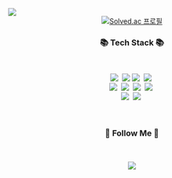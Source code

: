 <img src="https://capsule-render.vercel.app/api?type=wave&color=auto&height=150&section=header"/>

<div style="display: flex; justify-content: center;">
    <a href="https://solved.ac/gun9311">
        <img src="http://mazassumnida.wtf/api/v2/generate_badge?boj=gun9311" alt="Solved.ac 프로필">
    </a>
</div>

<h3 align="center">📚 Tech Stack 📚</h3>
<br>
<p align="center">
  <img src="https://img.shields.io/badge/html5-E34F26?style=flat-square&logo=html5&logoColor=white"/>&nbsp
  <img src="https://img.shields.io/badge/CSS3-1572B6?style=flat-square&logo=css3&logoColor=white"/>
  <img src="https://img.shields.io/badge/Python-3766AB?style=flat-square&logo=Python&logoColor=white"/></a>&nbsp 
  <img src="https://img.shields.io/badge/Javascript-ffb13b?style=flat-square&logo=javascript&logoColor=white"/></a>&nbsp 
  <br>
  <img src="https://img.shields.io/badge/Node.js-339933?style=flat-square&logo=Node.js&logoColor=white"/></a>&nbsp
  <img src="https://img.shields.io/badge/Express-000000?style=flat-square&logo=Express&logoColor=white"/></a>&nbsp
  <img src="https://img.shields.io/badge/NestJs-E0234E?style=flat-square&logo=NestJs&logoColor=white"/></a>&nbsp
  <img src="https://img.shields.io/badge/react-20232a?style=flat-square&logo=react&logoColor=white" />&nbsp
  <br>
  <img src="https://img.shields.io/badge/Mysql-E6B91E?style=flat-square&logo=MySql&logoColor=white"/></a>&nbsp 
  <img src="https://img.shields.io/badge/AWS-232F3E?style=flat-square&logo=AmazonAWS&logoColor=white"/></a>&nbsp 
</p>
<br>
<h3 align="center">🌈 Follow Me 🌈</h3>
<br>
<p align="center">
  <a href="mailto:gun9311@gmail.com"><img src="https://img.shields.io/badge/Gmail-d14836?style=flat-square&logo=Gmail&logoColor=white&link=gun9311@gmail.com"/></a>
</p>
